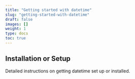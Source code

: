 ```yaml
---
title: "Getting started with datetime"
slug: "getting-started-with-datetime"
draft: false
images: []
weight: 1
type: docs
toc: true
---
```


## Installation or Setup
Detailed instructions on getting datetime set up or installed.

